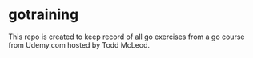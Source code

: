 # gotraining
This repo is created to keep record of all go exercises from a go course from Udemy.com hosted by Todd McLeod.
